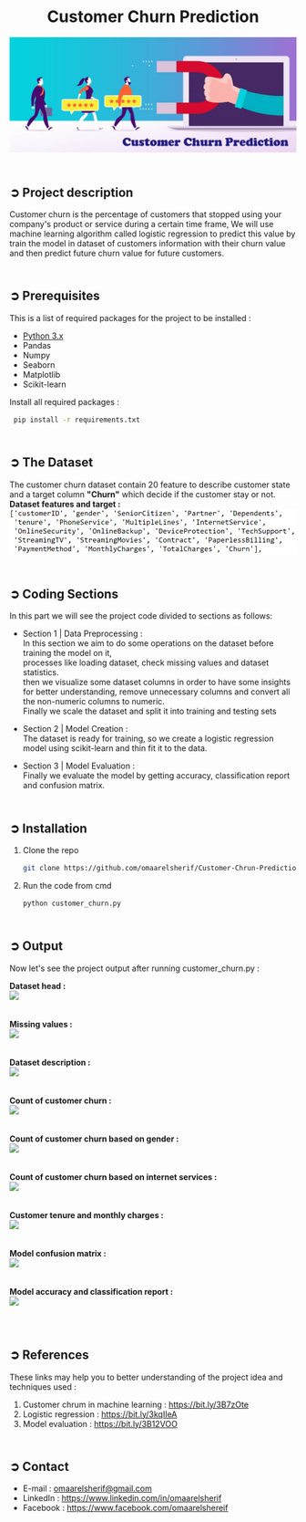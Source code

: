 <!-- PROJECT TITLE -->
**<h1 align="center">Customer Churn Prediction</h1>**

<!-- LOGO -->
<p align="center">
  <img src="Images/customer_chrun.jpg"/>
</p>

<!-- PROJECT DESCRIPTION -->
## <br>**➲ Project description**
Customer churn is the percentage of customers that stopped using your company's product
or service during a certain time frame, We will use machine learning algorithm called logistic regression to predict this value by train the model in dataset of customers information with their churn value and then predict future churn value for future customers.

<!-- PREREQUISTIES -->
## <br>**➲ Prerequisites**
This is a list of required packages for the project to be installed :
* <a href="https://www.python.org/downloads/" target="_blank">Python 3.x</a>
* Pandas 
* Numpy
* Seaborn
* Matplotlib
* Scikit-learn

Install all required packages :
 ```sh
  pip install -r requirements.txt
  ```

<!-- THE DATASET -->
## <br>**➲ The Dataset**
The customer churn dataset contain 20 feature to describe customer state<br>
and a target column **"Churn"** which decide if the customer stay or not.
<br>**Dataset features and target :**
![](Images/dataset_columns.png)

<!-- CODING SECTIONS -->
## <br>**➲ Coding Sections**
In this part we will see the project code divided to sections as follows:
<br>

- Section 1 | Data Preprocessing :<br>
In this section we aim to do some operations on the dataset before training the model on it,
<br>processes like loading dataset, check missing values and dataset statistics.
<br>then we visualize some dataset columns in order to have some insights for better understanding, remove unnecessary columns and convert all the non-numeric columns to numeric.
<br>Finally we scale the dataset and split it into training and testing sets<br>

- Section 2 | Model Creation :<br>
The dataset is ready for training, so we create a logistic regression model using scikit-learn and thin fit it to the data.<br>

- Section 3 | Model Evaluation :<br>
Finally we evaluate the model by getting accuracy, classification report and confusion matrix.

<!-- INSTALLATION -->
## <br>**➲ Installation**
1. Clone the repo
   ```sh
   git clone https://github.com/omaarelsherif/Customer-Chrun-Prediction-Using-Machine-Learning.git
   ```
2. Run the code from cmd
   ```sh
   python customer_churn.py

<!-- OUTPUT -->
## <br>**➲ Output**
Now let's see the project output after running customer_churn.py :

**Dataset head :**<br>
![](/Images/Output_1_Dataset_Head.png)<br><br>

**Missing values :**<br>
![](/Images/Output_2_Missing_Values.png)<br><br>

**Dataset description :**<br>
![](/Images/Output_3_Dataset_Description.png)<br><br>

**Count of customer churn :**<br>
![](/Images/Output_4_Count_Customer_Churn.png)<br><br>

**Count of customer churn based on gender :**<br>
![](/Images/Output_5_Churn_Gender.png)<br><br>

**Count of customer churn based on internet services :**<br>
![](/Images/Output_6_Churn_Internet.png)<br><br>

**Customer tenure and monthly charges :**<br>
![](/Images/Output_7_tenure_MonthlyCharges.png)<br><br>

**Model confusion matrix :**<br>
![](/Images/Output_8_Confusion_Matrix.png)<br><br>

**Model accuracy and classification report :**<br>
![](/Images/Output_9_Acc_Classification_Report.png)<br><br>

<!-- REFERENCES -->
## <br>**➲ References**
These links may help you to better understanding of the project idea and techniques used :
1. Customer chrum in machine learning : https://bit.ly/3B7zOte
2. Logistic regression : https://bit.ly/3kqIIeA
3. Model evaluation : https://bit.ly/3B12VOO

<!-- CONTACT -->
## <br>**➲ Contact**
- E-mail   : [omaarelsherif@gmail.com](mailto:omaarelsherif@gmail.com)
- LinkedIn : https://www.linkedin.com/in/omaarelsherif
- Facebook : https://www.facebook.com/omaarelshereif
